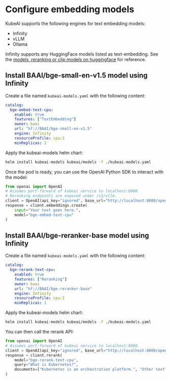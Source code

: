 # Configure embedding models

KubeAI supports the following engines for text embedding models:

- Infinity
- vLLM
- Ollama

Infinity supports any HuggingFace models listed as text-embedding. See the [models, reranking or clip models on huggingface](https://huggingface.co/models?other=text-embeddings-inference&sort=trending) for reference.


## Install BAAI/bge-small-en-v1.5 model using Infinity

Create a file named `kubeai-models.yaml` with the following content:

```yaml
catalog:
  bge-embed-text-cpu:
    enabled: true
    features: ["TextEmbedding"]
    owner: baai
    url: "hf://BAAI/bge-small-en-v1.5"
    engine: Infinity
    resourceProfile: cpu:1
    minReplicas: 1
```

Apply the kubeai-models helm chart:

```bash
helm install kubeai-models kubeai/models -f ./kubeai-models.yaml
```

Once the pod is ready, you can use the OpenAI Python SDK to interact with the model:

```python
from openai import OpenAI
# Assumes port-forward of kubeai service to localhost:8000.
# Reranking endpoints are exposed under /v1/vllm.
client = OpenAI(api_key="ignored", base_url="http://localhost:8000/openai/v1/vllm")
response = client.embeddings.create(
    input="Your text goes here.",
    model="bge-embed-text-cpu"
)
```

## Install BAAI/bge-reranker-base model using Infinity

Create a file named `kubeai-models.yaml` with the following content:

```yaml
catalog:
  bge-rerank-text-cpu:
    enabled: true
    features: ["Reranking"]
    owner: baai
    url: "hf://BAAI/bge-reranker-base"
    engine: Infinity
    resourceProfile: cpu:1
    minReplicas: 1
```

Apply the kubeai-models helm chart:

```bash
helm install kubeai-models kubeai/models -f ./kubeai-models.yaml
```

You can then call the rerank API:

```python
from openai import OpenAI
# Assumes port-forward of kubeai service to localhost:8000.
client = OpenAI(api_key="ignored", base_url="http://localhost:8000/openai/v1/vllm")
response = client.rerank(
    model="bge-rerank-text-cpu",
    query="What is Kubernetes?",
    documents=["Kubernetes is an orchestration platform.", "Other text"],
)
```

